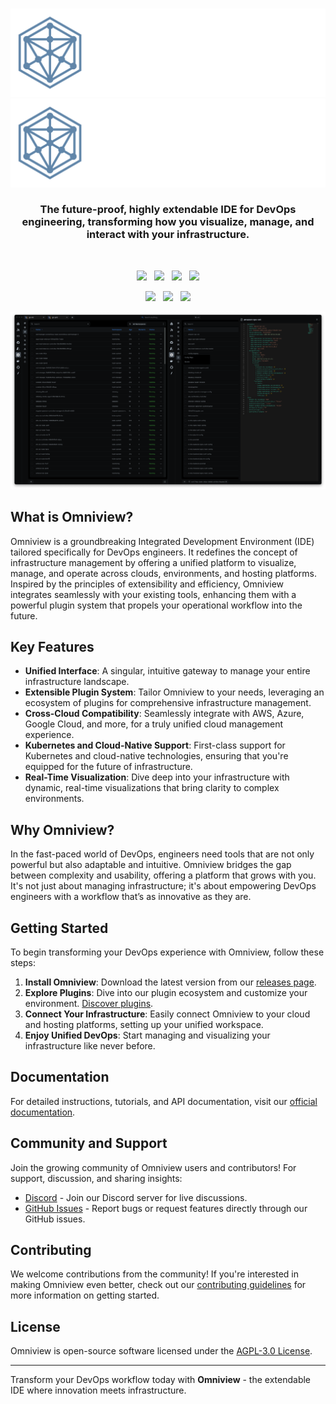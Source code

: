 <br>

<p align="center">
    <a href="https://omniview.dev#gh-dark-mode-only" target="_blank">
        <img width="600" src="./img/logo.svg" alt="Omniview Logo">
    </a>
    <a href="https://omniview.dev#gh-light-mode-only" target="_blank">
        <img width="600" src="./img/logo.svg" alt="Omniview Logo">
    </a>
</p>

<h3 align="center">The future-proof, highly extendable IDE for DevOps engineering, transforming how you visualize, manage, and interact with your infrastructure.</h3>

<br>

<p align="center">
    <a href="https://github.com/omniviewdev/omniview"><img src="https://img.shields.io/github/v/release/omniviewdev/omniview?color=%23ff00a0&include_prereleases&label=version&sort=semver&style=flat-square"></a>
    &nbsp;
    <a href="https://github.com/omniviewdev/omniview"><img src="https://img.shields.io/badge/built_with-Go-007D9C.svg?style=flat-square"></a>
    &nbsp;
	<a href="https://github.com/omniviewdev/omniview/actions"><img src="https://img.shields.io/github/actions/workflow/status/omniviewdev/omniview/ci.yml?style=flat-square&branch=main"></a>
    &nbsp;
    <a href="https://github.com/omniviewdev/omniview/license"><img src="https://img.shields.io/badge/license-AGPL_3.0-00bfff.svg?style=flat-square"></a>
</p>

<p align="center">
    <a href="https://twitter.com/omniviewdev"><img src="https://img.shields.io/badge/twitter-follow_us-1d9bf0.svg?style=flat-square"></a>
    &nbsp;
    <a href="https://dev.to/omniview"><img src="https://img.shields.io/badge/dev-join_us-86f7b7.svg?style=flat-square"></a>
    &nbsp;
    <a href="https://www.linkedin.com/company/omniviewdev/"><img src="https://img.shields.io/badge/linkedin-connect_with_us-0a66c2.svg?style=flat-square"></a>
</p>

<p align="center">
        <img src="./img/preview.png" alt="Omniview Preview">
</p>


<h2>What is Omniview?</h2>

Omniview is a groundbreaking Integrated Development Environment (IDE) tailored specifically for DevOps engineers. It redefines the concept of infrastructure management by offering a unified platform to visualize, manage, and operate across clouds, environments, and hosting platforms. Inspired by the principles of extensibility and efficiency, Omniview integrates seamlessly with your existing tools, enhancing them with a powerful plugin system that propels your operational workflow into the future.

## Key Features

- **Unified Interface**: A singular, intuitive gateway to manage your entire infrastructure landscape.
- **Extensible Plugin System**: Tailor Omniview to your needs, leveraging an ecosystem of plugins for comprehensive infrastructure management.
- **Cross-Cloud Compatibility**: Seamlessly integrate with AWS, Azure, Google Cloud, and more, for a truly unified cloud management experience.
- **Kubernetes and Cloud-Native Support**: First-class support for Kubernetes and cloud-native technologies, ensuring that you're equipped for the future of infrastructure.
- **Real-Time Visualization**: Dive deep into your infrastructure with dynamic, real-time visualizations that bring clarity to complex environments.

## Why Omniview?

In the fast-paced world of DevOps, engineers need tools that are not only powerful but also adaptable and intuitive. Omniview bridges the gap between complexity and usability, offering a platform that grows with you. It's not just about managing infrastructure; it's about empowering DevOps engineers with a workflow that’s as innovative as they are.

## Getting Started

To begin transforming your DevOps experience with Omniview, follow these steps:

1. **Install Omniview**: Download the latest version from our [releases page](https://github.com/omniviewdev/omniview/releases).
2. **Explore Plugins**: Dive into our plugin ecosystem and customize your environment. [Discover plugins](https://omniview.dev/plugins).
3. **Connect Your Infrastructure**: Easily connect Omniview to your cloud and hosting platforms, setting up your unified workspace.
4. **Enjoy Unified DevOps**: Start managing and visualizing your infrastructure like never before.

## Documentation

For detailed instructions, tutorials, and API documentation, visit our [official documentation](https://docs.omniview.dev/docs/introduction).

## Community and Support

Join the growing community of Omniview users and contributors! For support, discussion, and sharing insights:

- [Discord](https://discord.gg/omniview) - Join our Discord server for live discussions.
- [GitHub Issues](https://github.com/omniviewdev/omniview/issues) - Report bugs or request features directly through our GitHub issues.

## Contributing

We welcome contributions from the community! If you're interested in making Omniview even better, check out our [contributing guidelines](https://github.com/omniviewdev/omniview/blob/main/CONTRIBUTING.md) for more information on getting started.

## License

Omniview is open-source software licensed under the [AGPL-3.0 License](https://github.com/omniviewdev/omniview/blob/main/LICENSE).

---

Transform your DevOps workflow today with **Omniview** - the extendable IDE where innovation meets infrastructure.
